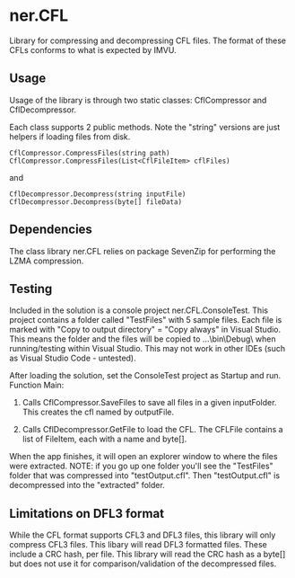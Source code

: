 # ner.CFL
Library for compressing and decompressing CFL files. The format of these CFLs conforms to what is expected by IMVU.

## Usage
Usage of the library is through two static classes: CflCompressor and CflDecompressor.

Each class supports 2 public methods. Note the "string" versions are just helpers if loading files from disk.
```
CflCompressor.CompressFiles(string path)
CflCompressor.CompressFiles(List<CflFileItem> cflFiles)
```
and 
```
CflDecompressor.Decompress(string inputFile)
CflDecompressor.Decompress(byte[] fileData)
```

## Dependencies
The class library ner.CFL relies on package SevenZip for performing the LZMA compression.

## Testing
Included in the solution is a console project ner.CFL.ConsoleTest.
This project contains a folder called "TestFiles" with 5 sample files. Each file is marked with "Copy to output directory" = "Copy always" in Visual Studio.
This means the folder and the files will be copied to ...\bin\Debug\ when running/testing within Visual Studio.
This may not work in other IDEs (such as Visual Studio Code - untested).

After loading the solution, set the ConsoleTest project as Startup and run.
Function Main:
1. Calls CflCompressor.SaveFiles to save all files in a given inputFolder.
This creates the cfl named by outputFile.

2. Calls CflDecompressor.GetFile to load the CFL.
The CFLFile contains a list of FileItem, each with a name and byte[].

When the app finishes, it will open an explorer window to where the files were extracted.
NOTE: if you go up one folder you'll see the "TestFiles" folder that was compressed into "testOutput.cfl".
Then "testOutput.cfl" is decompressed into the "extracted" folder.

## Limitations on DFL3 format
While the CFL format supports CFL3 and DFL3 files, this library will only compress CFL3 files.
This libary will read DFL3 formatted files. These include a CRC hash, per file. This library will read the CRC hash as a byte[] but does not use it for comparison/validation of the decompressed files.
